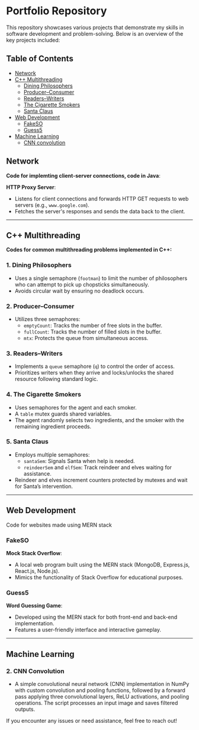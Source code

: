 # Portfolio Repository
This repository showcases various projects that demonstrate my skills in software development and problem-solving. Below is an overview of the key projects included:

## Table of Contents
- [Network](#network)
- [C++ Multithreading](#c-multithreading)
  - [Dining Philosophers](#1-dining-philosophers)
  - [Producer–Consumer](#2-producerconsumer)
  - [Readers–Writers](#3-readerswriters)
  - [The Cigarette Smokers](#4-the-cigarette-smokers)
  - [Santa Claus](#5-santa-claus)
- [Web Development](#Web-Development)
  - [FakeSO](#fakeso)
  - [Guess5](#guess5)
- [Machine Learning](#Machine-Learning)
  - [CNN convolution](#CNN-Convolution)

## Network
**Code for implemting client-server connections, code in Java**:

**HTTP Proxy Server**:  
- Listens for client connections and forwards HTTP GET requests to web servers (e.g., `www.google.com`).  
- Fetches the server's responses and sends the data back to the client.

---

## C++ Multithreading
**Codes for common multithreading problems implemented in C++:**  

### 1. Dining Philosophers
- Uses a single semaphore (`footman`) to limit the number of philosophers who can attempt to pick up chopsticks simultaneously.  
- Avoids circular wait by ensuring no deadlock occurs.  

### 2. Producer–Consumer
- Utilizes three semaphores:  
  - `emptyCount`: Tracks the number of free slots in the buffer.  
  - `fullCount`: Tracks the number of filled slots in the buffer.  
  - `mtx`: Protects the queue from simultaneous access.  

### 3. Readers–Writers
- Implements a `queue` semaphore (`q`) to control the order of access.  
- Prioritizes writers when they arrive and locks/unlocks the shared resource following standard logic.  

### 4. The Cigarette Smokers
- Uses semaphores for the agent and each smoker.  
- A `table` mutex guards shared variables.  
- The agent randomly selects two ingredients, and the smoker with the remaining ingredient proceeds.  

### 5. Santa Claus
- Employs multiple semaphores:  
  - `santaSem`: Signals Santa when help is needed.  
  - `reindeerSem` and `elfSem`: Track reindeer and elves waiting for assistance.  
- Reindeer and elves increment counters protected by mutexes and wait for Santa’s intervention.  

---

## Web Development
Code for websites made using MERN stack

### FakeSO
**Mock Stack Overflow**:  
- A local web program built using the MERN stack (MongoDB, Express.js, React.js, Node.js).  
- Mimics the functionality of Stack Overflow for educational purposes.  

### Guess5
**Word Guessing Game**:  
- Developed using the MERN stack for both front-end and back-end implementation.  
- Features a user-friendly interface and interactive gameplay.  

---

## Machine Learning

### 2. CNN Convolution
- A simple convolutional neural network (CNN) implementation in NumPy with custom convolution and pooling functions, followed by a forward pass applying three convolutional layers, ReLU activations, and pooling operations. The script processes an input image and saves filtered outputs.

If you encounter any issues or need assistance, feel free to reach out!

